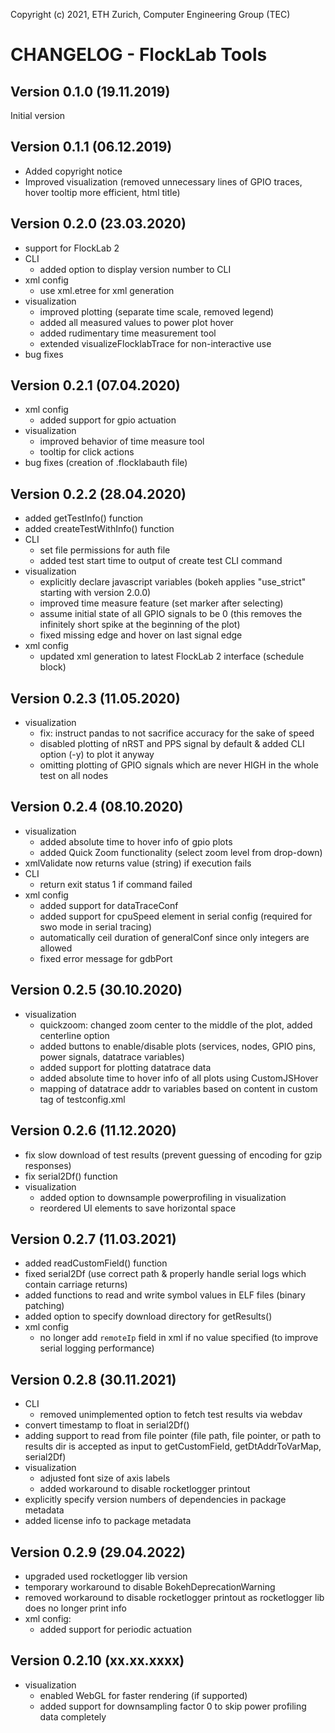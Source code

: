 Copyright (c) 2021, ETH Zurich, Computer Engineering Group (TEC)

# CHANGELOG - FlockLab Tools

## Version 0.1.0 (19.11.2019)
Initial version

## Version 0.1.1 (06.12.2019)
* Added copyright notice
* Improved visualization (removed unnecessary lines of GPIO traces, hover tooltip more efficient, html title)

## Version 0.2.0 (23.03.2020)
* support for FlockLab 2
* CLI
  * added option to display version number to CLI 
* xml config
  * use xml.etree for xml generation
* visualization
  * improved plotting (separate time scale, removed legend)
  * added all measured values to power plot hover
  * added rudimentary time measurement tool
  * extended visualizeFlocklabTrace for non-interactive use
* bug fixes

## Version 0.2.1 (07.04.2020)
* xml config
  * added support for gpio actuation
* visualization
  * improved behavior of time measure tool
  * tooltip for click actions
* bug fixes (creation of .flocklabauth file)

## Version 0.2.2 (28.04.2020)
* added getTestInfo() function
* added createTestWithInfo() function
* CLI
  * set file permissions for auth file
  * added test start time to output of create test CLI command
* visualization
  * explicitly declare javascript variables (bokeh applies "use_strict" starting with version 2.0.0)
  * improved time measure feature (set marker after selecting)
  * assume initial state of all GPIO signals to be 0 (this removes the infinitely short spike at the beginning of the plot)
  * fixed missing edge and hover on last signal edge
* xml config
  * updated xml generation to latest FlockLab 2 interface (schedule block)

## Version 0.2.3 (11.05.2020)
* visualization
  * fix: instruct pandas to not sacrifice accuracy for the sake of speed
  * disabled plotting of nRST and PPS signal by default & added CLI option (-y) to plot it anyway
  * omitting plotting of GPIO signals which are never HIGH in the whole test on all nodes

## Version 0.2.4 (08.10.2020)
* visualization
  * added absolute time to hover info of gpio plots
  * added Quick Zoom functionality (select zoom level from drop-down)
* xmlValidate now returns value (string) if execution fails
* CLI
  * return exit status 1 if command failed
* xml config
  * added support for dataTraceConf
  * added support for cpuSpeed element in serial config (required for swo mode in serial tracing)
  * automatically ceil duration of generalConf since only integers are allowed
  * fixed error message for gdbPort

## Version 0.2.5 (30.10.2020)
* visualization
  * quickzoom: changed zoom center to the middle of the plot, added centerline option
  * added buttons to enable/disable plots (services, nodes, GPIO pins, power signals, datatrace variables)
  * added support for plotting datatrace data
  * added absolute time to hover info of all plots using CustomJSHover
  * mapping of datatrace addr to variables based on content in custom tag of testconfig.xml

## Version 0.2.6 (11.12.2020)
* fix slow download of test results (prevent guessing of encoding for gzip responses)
* fix serial2Df() function
* visualization
  * added option to downsample powerprofiling in visualization
  * reordered UI elements to save horizontal space

## Version 0.2.7 (11.03.2021)
* added readCustomField() function
* fixed serial2Df (use correct path & properly handle serial logs which contain carriage returns)
* added functions to read and write symbol values in ELF files (binary patching)
* added option to specify download directory for getResults()
* xml config
  * no longer add `remoteIp` field in xml if no value specified (to improve serial logging performance)

## Version 0.2.8 (30.11.2021)
* CLI
  * removed unimplemented option to fetch test results via webdav
* convert timestamp to float in serial2Df()
* adding support to read from file pointer (file path, file pointer, or path to results dir is accepted as input to getCustomField, getDtAddrToVarMap, serial2Df)
* visualization
  * adjusted font size of axis labels
  * added workaround to disable rocketlogger printout
* explicitly specify version numbers of dependencies in package metadata
* added license info to package metadata

## Version 0.2.9 (29.04.2022)
* upgraded used rocketlogger lib version
* temporary workaround to disable BokehDeprecationWarning
* removed workaround to disable rocketlogger printout as rocketlogger lib does no longer print info
* xml config: 
  * added support for periodic actuation

## Version 0.2.10 (xx.xx.xxxx)
* visualization
  * enabled WebGL for faster rendering (if supported)
  * added support for downsampling factor 0 to skip power profiling data completely
